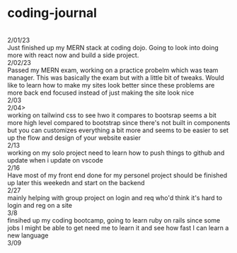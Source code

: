 # coding-journal
<br>
2/01/23
<br>
Just finished up my MERN stack at coding dojo. Going to look into doing more with react now and build a side project.
<br>
2/02/23
<br>
Passed my MERN exam, working on a practice probelm which was team manager. This was basically the exam but with a little bit of tweaks. Would like to learn how to make my sites look better since these problems are more back end focused instead of just making the site look nice
<br>
2/03
<br>
2/04>
<br>
working on tailwind css to see hwo it compares to bootsrap seems a bit more high level compared to bootstrap since there's not built in components but you can customizes everything a bit more and seems to be easier to set up the flow and design of your website easier
<br>
2/13
<br>
working on my solo project need to learn how to push things to github and update when i update on vscode
<br>
2/16
<br>
Have most of my front end done for my personel project should be finished up later this weekedn and start on the backend
<br>
2/27
<br> 
mainly helping with group project on login and req who'd think it's hard to login and reg on a site
<br>
3/8
<br>
finsihed up my coding bootcamp, going to learn ruby on rails since some jobs I might be able to get need me to learn it and see how fast I can learn a new language
<br>
3/09
